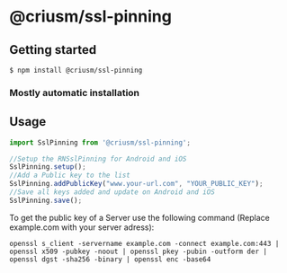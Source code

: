 
# @criusm/ssl-pinning

## Getting started

`$ npm install @criusm/ssl-pinning`

### Mostly automatic installation

## Usage
```javascript
import SslPinning from '@criusm/ssl-pinning';

//Setup the RNSslPinning for Android and iOS
SslPinning.setup();
//Add a Public key to the list
SslPinning.addPublicKey("www.your-url.com", "YOUR_PUBLIC_KEY");
//Save all keys added and update on Android and iOS
SslPinning.save();
```

To get the public key of a Server use the following command (Replace example.com with your server adress):
```
openssl s_client -servername example.com -connect example.com:443 | openssl x509 -pubkey -noout | openssl pkey -pubin -outform der | openssl dgst -sha256 -binary | openssl enc -base64
```